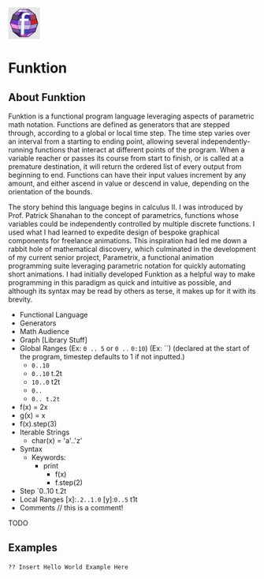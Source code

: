 <img src="https://raw.githubusercontent.com/Undalevein/Funktion/c9d5854adf0e02323d5054f57243cf65ab835b70/docs/funktion_logo.png" width="64" height="64">

# Funktion

## About Funktion

Funktion is a functional program language leveraging aspects of parametric math notation. Functions are defined as generators that are stepped through, according to a global or local time step. The time step varies over an interval from a starting to ending point, allowing several independently-running functions that interact at different points of the program. When a variable reacher or passes its course from start to finish, or is called at a premature destination, it will return the ordered list of every output from beginning to end. Functions can have their input values increment by any amount, and either ascend in value or descend in value, depending on the orientation of the bounds. 

The story behind this language begins in calculus II. I was introduced by Prof. Patrick Shanahan to the concept of parametrics, functions whose variables could be independently controlled by multiple discrete functions. I used what I had learned to expedite design of bespoke graphical components for freelance animations. This inspiration had led me down a rabbit hole of mathematical discovery, which culminated in the development of my current senior project, Parametrix, a functional animation programming suite leveraging parametric notation for quickly automating short animations. I had initially developed Funktion as a helpful way to make programming in this paradigm as quick and intuitive as possible, and although its syntax may be read by others as terse, it makes up for it with its brevity. 

- Functional Language
- Generators
- Math Audience
- Graph [Library Stuff]
- Global Ranges (Ex: `0 .. 5` or `0 ..` `0:10`) (Ex: ``) (declared at the start of the program, timestep defaults to 1 if not inputted.)
  - `0..10`
  - `0..10` t.2t
  - `10..0` t2t
  - `0..`
  - `0.. t.2t`
- f(x) = 2x
- g(x) = x
- f(x).step(3)
- Iterable Strings
    - char(x) = 'a'..'z' 
- Syntax
  - Keywords:
    - print
      - f(x)
      - f.step(2)
- Step
  `0..10 t.2t
- Local Ranges
[x]:`.2..1.0`
[y]:`0..5` t1t
- Comments
// this is a comment!


TODO

## Examples

```
?? Insert Hello World Example Here
```
